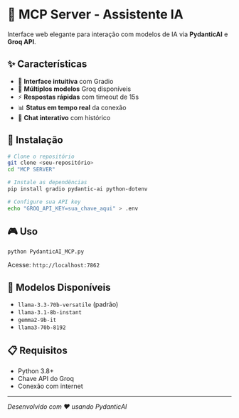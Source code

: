 # 🤖 MCP Server - Assistente IA

Interface web elegante para interação com modelos de IA via **PydanticAI** e **Groq API**.

## ✨ Características

- 🎯 **Interface intuitiva** com Gradio
- 🔄 **Múltiplos modelos** Groq disponíveis
- ⚡ **Respostas rápidas** com timeout de 15s
- 📊 **Status em tempo real** da conexão
- 💬 **Chat interativo** com histórico

## 🚀 Instalação

```bash
# Clone o repositório
git clone <seu-repositório>
cd "MCP SERVER"

# Instale as dependências
pip install gradio pydantic-ai python-dotenv

# Configure sua API key
echo "GROQ_API_KEY=sua_chave_aqui" > .env
```

## 🎮 Uso

```bash
python PydanticAI_MCP.py
```

Acesse: `http://localhost:7862`

## 🔧 Modelos Disponíveis

- `llama-3.3-70b-versatile` (padrão)
- `llama-3.1-8b-instant`
- `gemma2-9b-it`
- `llama3-70b-8192`

## 📋 Requisitos

- Python 3.8+
- Chave API do Groq
- Conexão com internet

---

*Desenvolvido com ❤️ usando PydanticAI*

